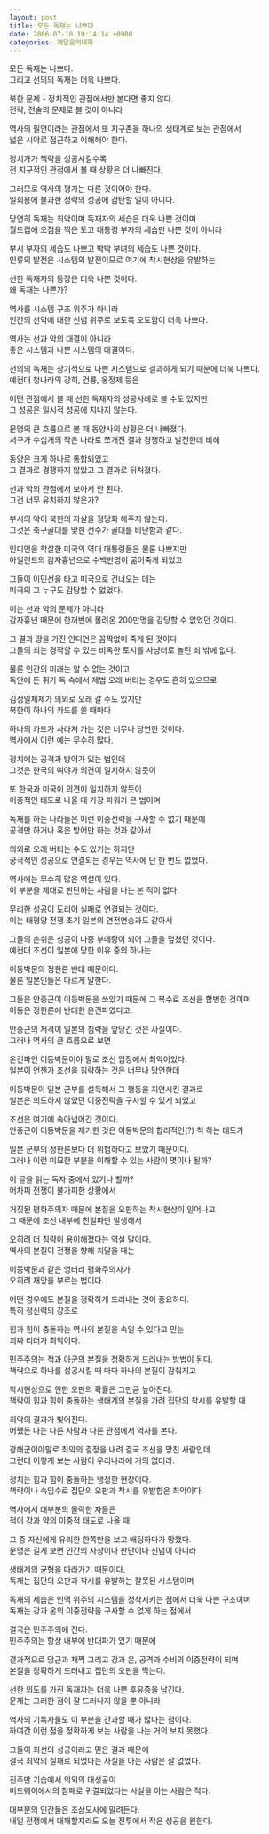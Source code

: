 ```yaml
---
layout: post
title: 모든 독재는 나쁘다
date: 2006-07-10 19:14:14 +0900
categories: 깨달음의대화
---
```

  
모든 독재는 나쁘다.  
그리고 선의의 독재는 더욱 나쁘다.   
  
북한 문제 - 정치적인 관점에서만 본다면 좋지 않다.   
전략, 전술의 문제로 볼 것이 아니라   
  
역사의 필연이라는 관점에서 또 지구촌을 하나의 생태계로 보는 관점에서   
넓은 시야로 접근하고 이해해야 한다.  
  
정치가가 책략을 성공시킬수록   
전 지구적인 관점에서 볼 때 상황은 더 나빠진다.   
  
그러므로 역사의 평가는 다른 것이어야 한다.   
일회용에 불과한 정략의 성공에 감탄할 일이 아니다.   
  
당연히 독재는 최악이며 독재자의 세습은 더욱 나쁜 것이며   
월드컵에 오점을 찍은 토고 대통령 부자의 세습만 나쁜 것이 아니라  
  
부시 부자의 세습도 나쁘고 박박 부녀의 세습도 나쁜 것이다.   
인류의 발전은 시스템의 발전이므로 여기에 착시현상을 유발하는   
  
선한 독재자의 등장은 더욱 나쁜 것이다.  
왜 독재는 나쁜가?  
  
역사를 시스템 구조 위주가 아니라   
인간의 선악에 대한 신념 위주로 보도록 오도함이 더욱 나쁘다.  
  
역사는 선과 악의 대결이 아니라   
좋은 시스템과 나쁜 시스템의 대결이다.   
  
선의의 독재는 장기적으로 나쁜 시스템으로 결과하게 되기 때문에 더욱 나쁘다.   
예컨대 청나라의 강희, 건륭, 옹정제 등은   
  
어떤 관점에서 볼 때 선한 독재자의 성공사례로 볼 수도 있지만   
그 성공은 일시적 성공에 지나지 않는다.  
  
문명의 큰 흐름으로 볼 때 동양사의 상황은 더 나빠졌다.   
서구가 수십개의 작은 나라로 쪼개진 결과 경쟁하고 발전한데 비해  
  
동양은 크게 하나로 통합되었고   
그 결과로 경쟁하지 않았고 그 결과로 뒤처졌다.   
  
선과 악의 관점에서 보아서 안 된다.  
그건 너무 유치하지 않은가?   
  
부시의 악이 북한의 자살을 정당화 해주지 않는다.   
그것은 축구골대를 맞힌 선수가 골대를 비난함과 같다.   
  
인디언을 학살한 미국의 역대 대통령들은 물론 나쁘지만   
아일랜드의 감자흉년으로 수백만명이 굶어죽게 되었고  
  
그들이 이민선을 타고 미국으로 건너오는 데는  
미국의 그 누구도 감당할 수 없었다.   
  
이는 선과 악의 문제가 아니라   
감자흉년 때문에 한꺼번에 몰려온 200만명을 감당할 수 없었던 것이다.   
  
그 결과 땅을 가진 인디언은 꼼짝없이 죽게 된 것이다.   
그들의 죄는 경작할 수 있는 비옥한 토지를 사냥터로 놀린 죄 밖에 없다.   
  
물론 인간의 미래는 알 수 없는 것이고  
독안에 든 쥐가 독 속에서 제법 오래 버티는 경우도 흔히 있으므로  
  
김정일체제가 의외로 오래 갈 수도 있지만  
북한이 하나의 카드를 쓸 때마다   
  
하나의 카드가 사라져 가는 것은 너무나 당연한 것이다.   
역사에서 이런 예는 무수히 많다.   
  
정치에는 공격과 방어가 있는 법인데  
그것은 한국의 여야가 의견이 일치하지 않듯이  
  
또 한국과 미국이 의견이 일치하지 않듯이  
이중적인 태도로 나올 때 가장 파워가 큰 법이며  
  
독재를 하는 나라들은 이런 이중전략을 구사할 수 없기 때문에  
공격만 하거나 혹은 방어만 하는 것과 같아서  
  
의외로 오래 버티는 수도 있기는 하지만  
궁극적인 성공으로 연결되는 경우는 역사에 단 한 번도 없었다.   
  
역사에는 무수히 많은 역설이 있다.  
이 부분을 제대로 판단하는 사람을 나는 본 적이 없다.   
  
무리한 성공이 도리어 실패로 연결되는 것이다.  
이는 태평양 전쟁 초기 일본의 연전연승과도 같아서  
  
그들의 손쉬운 성공이 나중 부메랑이 되어 그들을 덮쳤던 것이다.   
예컨대 조선이 일본에 당한 이유 중의 하나는   
  
이등박문의 정한론 반대 때문이다.  
물론 일본인들은 다르게 말한다.   
  
그들은 안중근이 이등박문을 쏘았기 때문에 그 복수로 조선을 합병한 것이며   
이등은 정한론에 반대한 온건파였다고.  
  
안중근의 저격이 일본의 침략을 앞당긴 것은 사실이다.   
그러나 역사의 큰 흐름으로 보면   
  
온건파인 이등박문이야 말로 조선 입장에서 최악이었다.   
일본이 언젠가 조선을 침략하는 것은 너무나 당연한데  
  
이등박문이 일본 군부를 설득해서 그 행동을 지연시킨 결과로  
일본은 의도하지 않았던 이중전략을 구사할 수 있게 되었고  
  
조선은 여기에 속아넘어간 것이다.  
안중근이 이등박문을 제거한 것은 이등박문의 합리적인(?) 척 하는 태도가   
  
일본 군부의 정한론보다 더 위험하다고 보았기 때문이다.  
그러나 이런 미묘한 부분을 이해할 수 있는 사람이 몇이나 될까?  
  
이 글을 읽는 독자 중에서 있기나 할까?   
어차피 전쟁이 불가피한 상황에서   
  
거짓된 평화주의자 때문에 본질을 오판하는 착시현상이 일어나고   
그 때문에 조선 내부에 친일파만 발생해서   
  
오히려 더 침략이 용이해졌다는 역설 말이다.   
역사의 본질이 전쟁을 향해 치달을 때는   
  
이등박문과 같은 엉터리 평화주의자가   
오히려 재앙을 부르는 법이다.   
  
어떤 경우에도 본질을 정확하게 드러내는 것이 중요하다.  
특히 정신력의 강조로   
  
힘과 힘이 충돌하는 역사의 본질을 속일 수 있다고 믿는   
괴짜 리더가 최악이다.   
  
민주주의는 적과 아군의 본질을 정확하게 드러내는 방법이 된다.   
책략으로 하나를 성공시킬 때 마다 하나의 본질이 감춰지고  
  
착시현상으로 인한 오판의 확률은 그만큼 높아진다.   
책략이 힘과 힘이 충돌하는 생태계의 본질을 가려 집단의 착시를 유발할 때   
  
최악의 결과가 빚어진다.   
어쨌든 나는 다른 사람과 다른 관점에서 역사를 본다.   
  
광해군이야말로 최악의 결정을 내려 결국 조선을 망친 사람인데  
그런데 이렇게 보는 사람이 우리나라에 거의 없더라.  
  
정치는 힘과 힘이 충돌하는 냉정한 현장이다.  
책략이나 속임수로 집단의 오판과 착시를 유발함은 최악이다.   
  
역사에서 대부분의 몰락한 자들은  
적이 강과 약의 이중적 태도로 나올 때   
  
그 중 자신에게 유리한 한쪽만을 보고 배팅하다가 망했다.   
문명은 길게 보면 인간의 사상이나 판단이나 신념이 아니라  
  
생태계의 균형을 따라가기 때문이다.   
독재는 집단의 오판과 착시를 유발하는 잘못된 시스템이며  
  
독재의 세습은 인맥 위주의 시스템을 정착시키는 점에서 더욱 나쁜 구조이며  
독재는 강과 온의 이중전략을 구사할 수 없게 하는 점에서  
  
결국은 민주주의에 진다.   
민주주의는 항상 내부에 반대파가 있기 때문에  
  
결과적으로 당근과 채찍 그리고 강과 온, 공격과 수비의 이중전략이 되며  
본질을 정확하게 드러내고 집단의 오판을 막는다.  
  
선한 의도를 가진 독재자는 더욱 나쁜 후유증을 남긴다.  
문제는 그러한 점이 잘 드러나지 않을 뿐 아니라  
  
역사의 기록자들도 이 부분을 간과할 때가 많다는 점이다.   
하여간 이런 점을 정확하게 보는 사람을 나는 거의 보지 못했다.   
  
그들이 최선의 성공이라고 믿은 결과 때문에  
결국 최악의 실패로 되었다는 사실을 아는 사람은 잘 없었다.  
  
진주만 기습에서 의외의 대성공이   
미드웨이에서의 참패로 귀결되었다는 사실을 아는 사람은 적다.  
  
대부분의 인간들은 조삼모사에 말려든다.  
내일 전쟁에서 대패할지라도 오늘 전투에서 작은 성공을 원한다.